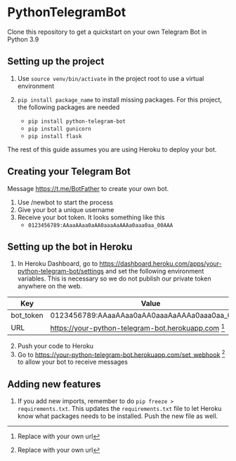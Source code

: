 # PythonTelegramBot
Clone this repository to get a quickstart on your own Telegram Bot in Python 3.9

## Setting up the project
1. Use ```source venv/bin/activate``` in the project root to use a virtual environment

2. ```pip install package_name``` to install missing packages. For this project, the following packages are needed
   - ```pip install python-telegram-bot```
   - ```pip install gunicorn```
   - ```pip install flask```

The rest of this guide assumes you are using Heroku to deploy your bot. 

## Creating your Telegram Bot
Message https://t.me/BotFather to create your own bot. 
1. Use /newbot to start the process
2. Give your bot a unique username
3. Receive your bot token. It looks something like this
   - ```0123456789:AAaaAAaa0aAA0aaaAaAAAa0aaa0aa_00AAA```
   
## Setting up the bot in Heroku
1. In Heroku Dashboard, go to https://dashboard.heroku.com/apps/your-python-telegram-bot/settings and set the following environment variables. 
This is necessary so we do not publish our private token anywhere on the web.

Key | Value
--- | --- 
bot_token | 0123456789:AAaaAAaa0aAA0aaaAaAAAa0aaa0aa_00AAA
URL | https://your-python-telegram-bot.herokuapp.com [^1]

2. Push your code to Heroku
3. Go to https://your-python-telegram-bot.herokuapp.com/set_webhook [^1] to allow your bot to receive messages

## Adding new features
1. If you add new imports, remember to do ```pip freeze > requirements.txt```.
This updates the ```requirements.txt``` file to let Heroku know what packages needs to be installed. Push the new file as well.

[^1]: Replace with your own url
